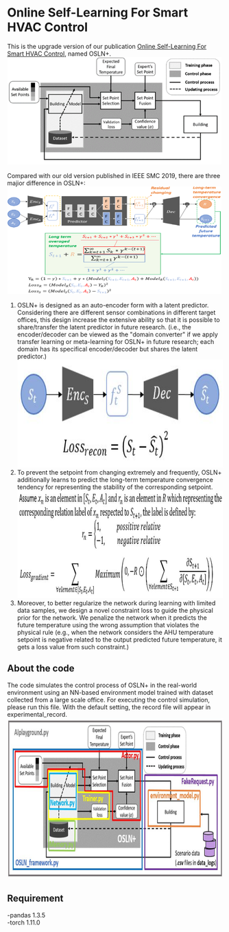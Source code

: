 # Online Self-Learning For Smart HVAC Control
This is the upgrade version of our publication <a href="https://ieeexplore.ieee.org/document/8914027">Online Self-Learning For Smart HVAC Control</a>, named OSLN+.<br>
<img src="./png/System.png" width="500" height="250"><br>

Compared with our old version published in IEEE SMC 2019, there are three majior difference in OSLN+:<br>
<img src="./png/Network.png" width="500" height="250"><br>
1. OSLN+ is designed as an auto-encoder form with a latent predictor. Considering there are different sensor combinations in different target offices, this design increase the extensive ability so that it is possible to share/transfer the latent predictor in future research. (i.e., the encoder/decoder can be viewed as the "domain converter" if we apply transfer learning or meta-learning for OSLN+ in future research; each domain has its specifical encoder/decoder but shares the latent predictor.)<br>
<img src="./png/Lrecon.JPG" width="500" height="250"><br>
2. To prevent the setpoint from changing extremely and frequently, OSLN+ additionally learns to predict the long-term temperature convergence tendency for representing the stability of the corresponding setpoint. <br>
<img src="./png/Lgradient.jpg" width="500" height="250"><br>
3. Moreover, to better regularize the network during learning with limited data samples, we design a novel constraint loss to guide the physical prior for the network. We penalize the network when it predicts the future temperature using the wrong assumption that violates the physical rule (e.g., when the network considers the AHU temperature setpoint is negative related to the output predicted future temperature, it gets a loss value from such constraint.) <br>




## About the code
The code simulates the control process of OSLN+ in the real-world environment using an NN-based environment model trained with dataset collected from a large scale office. For executing the control simulation, please run this file. With the default setting, the record file will appear in experimental_record.<br>
<img src="./png/architecture.jpg" width="750" height="375"><br>

## Requirement
-pandas 1.3.5<br>
-torch 1.11.0<br>









